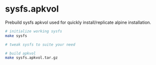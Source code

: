 # sysfs.apkvol

Prebuild sysfs apkvol used for quickly install/replicate alpine installation.

```bash
# initialize working sysfs
make sysfs

# tweak sysfs to suite your need

# build apkvol
make sysfs.apkvol.tar.gz
```
